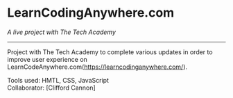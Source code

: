 # LearnCodingAnywhere.com

*A live project with The Tech Academy*

---

Project with The Tech Academy to complete various updates in order to improve user experience on LearnCodeAnywhere.com(https://learncodinganywhere.com/).

Tools used: HMTL, CSS, JavaScript<br>
Collaborator:  [Clifford Cannon]
